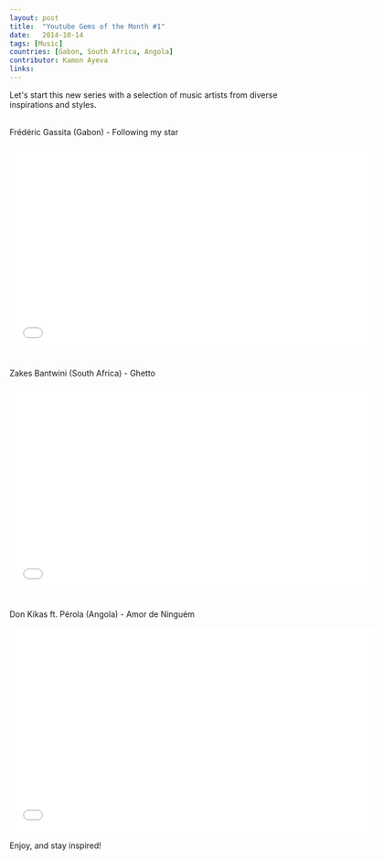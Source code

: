 ```yaml
---
layout: post
title:  "Youtube Gems of the Month #1"
date:   2014-10-14
tags: [Music]
countries: [Gabon, South Africa, Angola]
contributor: Kamon Ayeva
links:
---
```


Let's start this new series with a selection of music artists from diverse inspirations and styles. 
<br><br>

Frédéric Gassita (Gabon) - Following my star

<iframe width="640" height="360" src="//www.youtube.com/embed/2vtRJvpXWtQ?rel=0" frameborder="0" allowfullscreen></iframe>
<br><br>

Zakes Bantwini (South Africa) - Ghetto

<iframe width="640" height="360" src="//www.youtube.com/embed/AhmzLMzHdNQ?rel=0" frameborder="0" allowfullscreen></iframe>
<br><br>

Don Kikas ft. Pérola (Angola) - Amor de Ninguém

<iframe width="640" height="360" src="//www.youtube.com/embed/fHqPQf9uVzQ?rel=0" frameborder="0" allowfullscreen></iframe>
<br>

Enjoy, and stay inspired!
<br><br>
